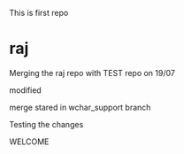 This is first repo

# raj

Merging the raj repo with TEST repo on 19/07

modified

merge stared in wchar_support branch

Testing the changes



WELCOME
